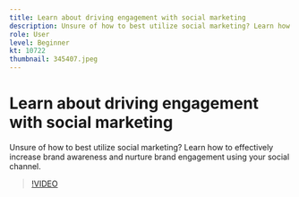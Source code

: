 ```yaml
---
title: Learn about driving engagement with social marketing
description: Unsure of how to best utilize social marketing? Learn how to effectively increase brand awareness and nurture brand engagement using your social channel.
role: User
level: Beginner
kt: 10722
thumbnail: 345407.jpeg
---
```


# Learn about driving engagement with social marketing

Unsure of how to best utilize social marketing? Learn how to effectively increase brand awareness and nurture brand engagement using your social channel.

>[!VIDEO](https://video.tv.adobe.com/v/345407/?quality=12&learn=on)
